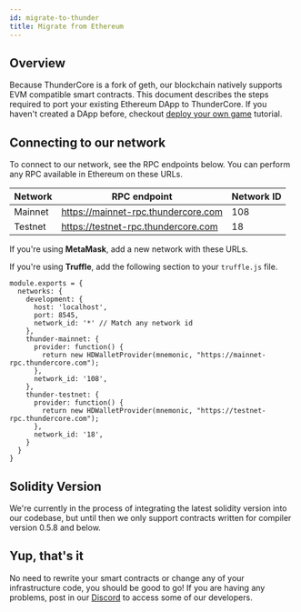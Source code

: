 ```yaml
---
id: migrate-to-thunder
title: Migrate from Ethereum
---
```


## Overview

Because ThunderCore is a fork of geth, our blockchain natively supports EVM compatible smart contracts. This document describes the steps required to port your existing Ethereum DApp to ThunderCore. If you haven't created a DApp before, checkout [deploy your own game](deploy-your-own-game.md) tutorial.

## Connecting to our network

To connect to our network, see the RPC endpoints below. You can perform any RPC available in Ethereum on these URLs.

Network|RPC endpoint                       |Network ID
-------|-----------------------------------|----------
Mainnet|https://mainnet-rpc.thundercore.com|108
Testnet|https://testnet-rpc.thundercore.com|18

If you're using **MetaMask**, add a new network with these URLs.

If you're using **Truffle**, add the following section to your `truffle.js` file.

```
module.exports = {
  networks: {
    development: {
      host: 'localhost',
      port: 8545,
      network_id: '*' // Match any network id
    },
    thunder-mainnet: {
      provider: function() {
    	return new HDWalletProvider(mnemonic, "https://mainnet-rpc.thundercore.com");
      },
      network_id: '108',
    },
    thunder-testnet: {
      provider: function() {
    	return new HDWalletProvider(mnemonic, "https://testnet-rpc.thundercore.com");
      },
      network_id: '18',
    }
  }
}
```

## Solidity Version

We're currently in the process of integrating the latest solidity version into our codebase, but until then we only support contracts written for compiler version 0.5.8 and below.

## Yup, that's it

No need to rewrite your smart contracts or change any of your infrastructure code, you should be good to go! If you are having any problems, post in our [Discord](https://discordapp.com/invite/5EbxXfw) to access some of our developers.
